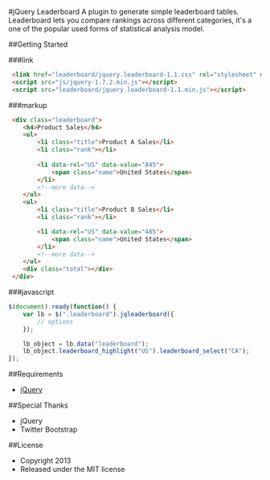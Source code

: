 #jQuery Leaderboard
A plugin to generate simple leaderboard tables. Leaderboard lets you compare rankings across different categories, it's a one of the popular used forms of statistical analysis model.

##Getting Started

###link

```html
 <link href="leaderboard/jquery.leaderboard-1.1.css" rel="stylesheet" media="screen">  
 <script src="js/jquery-1.7.2.min.js"></script>  
 <script src="leaderboard/jquery.leaderboard-1.1.min.js"></script>  
```

###markup

```html
 <div class="leaderboard">
	<h4>Product Sales</h4>
	<ul>
		<li class="title">Product A Sales</li>
		<li class="rank"></li>
		
		<li data-rel="US" data-value="845">
			<span class="name">United States</span>
		</li>
		<!--more data-->
	</ul>
	<ul>
		<li class="title">Product B Sales</li>
		<li class="rank"></li>

		<li data-rel="US" data-value="485">
			<span class="name">United States</span>
		</li>
		<!--more data-->
	</ul>	
	<div class="total"></div>
 </div>
```

###javascript

```js
$(document).ready(function() { 
	var lb = $(".leaderboard").jqleaderboard({
		// options
	});

	lb_object = lb.data("leaderboard");
	lb_object.leaderboard_highlight("US").leaderboard_select("CA");
});
```

##Requirements
* [jQuery](http://jquery.com/)

##Special Thanks
* jQuery
* Twitter Bootstrap

##License
* Copyright 2013
* Released under the MIT license

